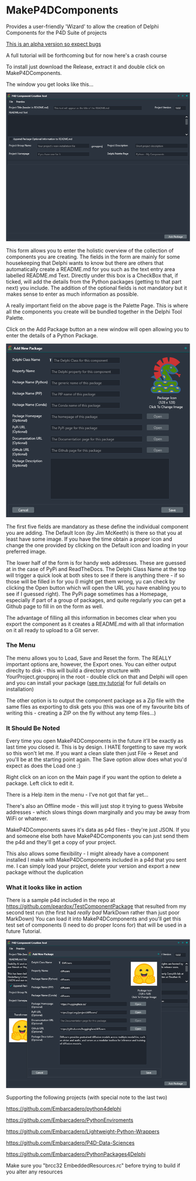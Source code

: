 ﻿# MakeP4DComponents

Provides a user-friendly 'Wizard' to allow the creation of Delphi Components for the P4D Suite of projects

<u>This is an alpha version so expect bugs</u>

A full tutorial will be forthcoming but for now here's a crash course

To install just download the Release, extract it and double click on MakeP4DComponents.

The window you get looks like this...

![mainForm](images/mainForm.png)

This form allows you to enter the holistic overview of the collection of components you are creating. The fields in the form are mainly for some housekeeping that Delphi wants to know but there are others that automatically create a README.md for you such as the text entry area labelled README.md Text.
Directly under this box is a CheckBox that, if ticked, will add the details from the Python packages (getting to that part next) you include. The addition of the optional fields is not mandatory but it makes sense to enter as much information as possible.  

A really important field on the above page is the Palette Page. This is where all the components you create will be bundled together in the Delphi Tool Palette.

Click on the Add Package button an a new window will open allowing you to enter the details of a Python Package.

![componentForm](images/componentForm.png)

The first five fields are mandatory as these define the individual component you are adding. The Default Icon (by Jim McKeeth) is there so that you at least have some image. If you have the time obtain a proper icon and change the one provided by clicking on the Default icon and loading in your preferred image.

The lower half of the form is for handy web addresses. These are guessed at in the case of PyPi and ReadTheDocs. The Delphi Class Name at the top will trigger a quick look at both sites to see if there is anything there - if so those will be filled in for you (I might get them wrong, yu can check by clicking the Open button which will open the URL you have enabling you to see if I guessed right). The PyPi page sometimes has a Homepage, especially if part of a group of packages, and quite regularly you can get a Github page to fill in on the form as well.

The advantage of filling all this information in becomes clear when you export the component as it creates a README.md with all that information on it all ready to upload to a Git server.

### The Menu

The menu allows you to Load, Save and Reset the form. The REALLY important options are, however, the Export ones. You can either output direclty to disk - this will build a directory structure with YourProject.groupproj in the root - double click on that and Delphi will open and you can install your package ([see my tutorial](https://peardox.com/mixing-python-and-delphi-made-easy/) for full details on installation) 

The other option is to output the component package as a Zip file with the same files as exporting to disk gets you (this was one of my favourite bits of writing this - creating a ZIP on the fly without any temp files...)

### It Should Be Noted

Every time you open MakeP4DComponents in the future it'll be exactly as last time you closed it. This is by design. I HATE forgetting to save my work so this won't let me. If you want a clean slate then just File -> Reset and you'll be at the starting point again. The Save option allow does what you'd expect as does the Load one :) 

Right click on an icon on the Main page if you want the option to delete a package. Left click to edit it.

There is a Help item in the menu - I've not got that far yet...

There's also an Offline mode - this will just stop it trying to guess Website addresses - which slows things down marginally and you may be away from WiFi or whatever.

MakeP4DComponents saves it's data as p4d files - they're just JSON. If you and someone else both have MakeP4DComponents you can just send them the p4d and they'll get a copy of your project.

This also allows some flexibility - I might already have a component installed I make with MakeP4DComponents included in a p4d that you sent me. I can simply load your project, delete your version and export a new package without the duplication

### What it looks like in action

There is a sample p4d included in the repo at https://github.com/peardox/TestComponentPackage that resulted from my second test run (the first had *really bad* MarkDown rather than just poor MarkDown) You can load it into MakeP4DComponents and you'll get this test set of components (I need to do proper Icons for) that will be used in a future Tutorial.

![TestRun](images/TestRun.png)

Supporting the following projects (with special note to the last two)

https://github.com/Embarcadero/python4delphi

https://github.com/Embarcadero/PythonEnviroments

https://github.com/Embarcadero/Lightweight-Python-Wrappers

https://github.com/Embarcadero/P4D-Data-Sciences

https://github.com/Embarcadero/PythonPackages4Delphi







Make sure you "brcc32 EmbeddedResources.rc" before trying to build if you alter any resources

